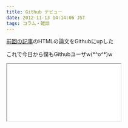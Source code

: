 ```yaml
---
title: Github デビュー
date: 2012-11-13 14:14:06 JST
tags: コラム・雑談
---
```


[前回の記事](http://folioscope.hatenablog.jp/entry/2012/11/03/000848)のHTMLの論文をGithubにupした

これで今日から僕もGithubユーザw\(\*^o^\*\)w

<iframe src="/github/#ueokande/html-paper" title="ueokande/html-paper"
        class='external-service-frame' scrolling="no"
></iframe>

